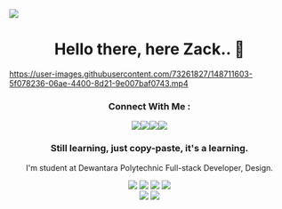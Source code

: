 <img src="https://user-images.githubusercontent.com/73097560/115834477-dbab4500-a447-11eb-908a-139a6edaec5c.gif">

## <h1 align="center">Hello there, here Zack.. 👋</h1>

https://user-images.githubusercontent.com/73261827/148711603-5f078236-06ae-4400-8d21-9e007baf0743.mp4

<!-- <p align="center"><img src="" width="320" height="400"></p> --->

<h3 align="center">Connect With Me :</h3>
<p align="center"><a href="https://facebook.com/muhammadzakizn"><img src="https://img.icons8.com/color/48/000000/facebook.png"></a><align="center"><a href="https://instagram.com/muhammadzakizn"><img src="https://img.icons8.com/fluency/48/000000/instagram-new.png"></a><align="center"><a href="https://twitter/muhammadzakizn"><img src="https://img.icons8.com/color/48/000000/twitter--v2.png"/></a><align="center"><a href="https://www.youtube.com/channel/UCR3E7NBQM_AtThVoiHJhHZg"><img src="https://img.icons8.com/color/48/000000/youtube-play.png"/></a>

<div align="center">
<h3>Still learning, just copy-paste, it's a learning.</h3>
<p1>I'm student at Dewantara Polytechnic</p1>
<p1>Full-stack Developer, Design.</p1>
</div>

  
<p align="center">
  <img src="https://img.shields.io/badge/-JavaScript-black?style=flat-square&logo=javascript" />
  <img src="https://img.shields.io/badge/-Node.js-black?style=flat-square&logo=Node.js" />
  <img src="https://img.shields.io/badge/-HTML5-black?style=flat-square&logo=html5&logoColor=e34f26" />
  <img src="https://img.shields.io/badge/-GitHub-black?style=flat-square&logo=github" /> <br>
  <img src="https://img.shields.io/badge/-Python-black?style=flat-square&logo=python" />
  <img src="https://img.shields.io/badge/-Windows-black?style=flat-square&logo=windows" />


  
<!--END_SECTION:activity-->
